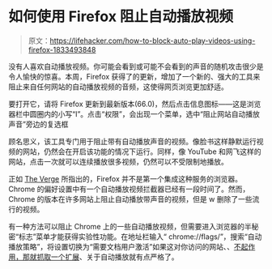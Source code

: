 # 如何使用 Firefox 阻止自动播放视频

> 原文：<https://lifehacker.com/how-to-block-auto-play-videos-using-firefox-1833493848>

没有人喜欢自动播放视频。你可能会看到或可能不会看到的声音的随机攻击很少是令人愉快的惊喜。本周，Firefox 获得了的更新，增加了一个新的、强大的工具来阻止来自任何网站的自动播放视频的音频，这使得网页浏览更加舒适。



要打开它，请将 Firefox 更新到最新版本(66.0)，然后点击信息图标——这是浏览器栏中圆圈内的小写“I”。点击“权限”，会出现一个菜单，选中“阻止网站自动播放声音”旁边的复选框

顾名思义，该工具专门用于阻止带有自动播放声音的视频。像脸书这样静默运行视频的网站，仍然会在开启该功能的情况下运行。同样，像 YouTube 和网飞这样的网站，点击一次就可以连续播放很多视频，仍然可以不受限制地播放。

正如 [The Verge](https://www.theverge.com/2019/3/19/18272377/firefox-66-release-date-news-features-autoplaying-videos) 所指出的，Firefox 并不是第一个集成这种服务的浏览器。Chrome 的偏好设置中有一个自动播放视频拦截器已经有一段时间了。然而，Chrome 的版本在许多网站上阻止自动播放带声音的视频，但是 w 删除了一些流行的视频。

有一种方法可以阻止 Chrome 上的一些自动播放视频，但需要进入浏览器的半秘密“标志”菜单才能获得实验性功能。在地址栏输入“ chrome://flags/”，搜索“自动播放策略”，将设置切换为“需要文档用户激活”如果这对你访问的网站、、[不起作用，那就抓取一个扩展](https://chrome.google.com/webstore/detail/autoplaystopper/ejddcgojdblidajhngkogefpkknnebdh)、关于自动播放就有点严格了。